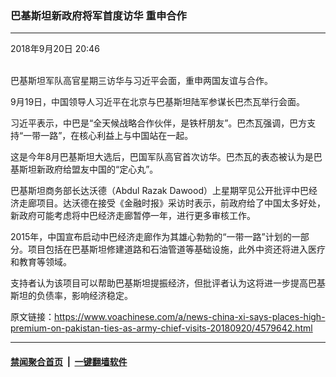 ### 巴基斯坦新政府将军首度访华 重申合作
------------------------

<div class="published">
 <span class="date" title="中国时间">
  <time datetime="2018-09-20T20:46:14+08:00">
   2018年9月20日 20:46
  </time>
 </span>
</div>
<br/>
<div class="wsw">
 <p>
  巴基斯坦军队高官星期三访华与习近平会面，重申两国友谊与合作。
 </p>
 <p>
  9月19日，中国领导人习近平在北京与巴基斯坦陆军参谋长巴杰瓦举行会面。
 </p>
 <p>
  习近平表示，中巴是“全天候战略合作伙伴，是铁杆朋友”。巴杰瓦强调，巴方支持“一带一路”，在核心利益上与中国站在一起。
 </p>
 <p>
  这是今年8月巴基斯坦大选后，巴国军队高官首次访华。巴杰瓦的表态被认为是巴基斯坦新政府给盟友中国的“定心丸”。
 </p>
 <p>
  巴基斯坦商务部长达沃德（Abdul Razak Dawood）上星期罕见公开批评中巴经济走廊项目。达沃德在接受《金融时报》采访时表示，前政府给了中国太多好处，新政府可能考虑将中巴经济走廊暂停一年，进行更多审核工作。
 </p>
 <p>
  2015年，中国宣布启动中巴经济走廊作为其雄心勃勃的“一带一路”计划的一部分。项目包括在巴基斯坦修建道路和石油管道等基础设施，此外中资还将进入医疗和教育等领域。
 </p>
 <p>
  支持者认为该项目可以帮助巴基斯坦提振经济，但批评者认为这将进一步提高巴基斯坦的负债率，影响经济稳定。
 </p>
</div>

原文链接：https://www.voachinese.com/a/news-china-xi-says-places-high-premium-on-pakistan-ties-as-army-chief-visits-20180920/4579642.html


------------------------
#### [禁闻聚合首页](https://github.com/gfw-breaker/banned-news/blob/master/README.md) &nbsp;|&nbsp;  [一键翻墙软件](https://github.com/gfw-breaker/nogfw/blob/master/README.md)